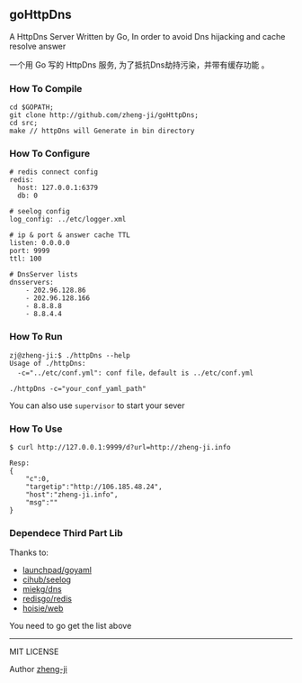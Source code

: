 ## goHttpDns

A HttpDns Server Written by Go, In order to avoid Dns hijacking and cache resolve answer

一个用 Go 写的 HttpDns 服务, 为了抵抗Dns劫持污染，并带有缓存功能 。

### How To Compile

```
cd $GOPATH;
git clone http://github.com/zheng-ji/goHttpDns;
cd src;
make // httpDns will Generate in bin directory
```

### How To Configure

```
# redis connect config
redis:
  host: 127.0.0.1:6379
  db: 0

# seelog config 
log_config: ../etc/logger.xml

# ip & port & answer cache TTL
listen: 0.0.0.0
port: 9999
ttl: 100

# DnsServer lists
dnsservers:
    - 202.96.128.86
    - 202.96.128.166
    - 8.8.8.8
    - 8.8.4.4
```

### How To Run

```
zj@zheng-ji:$ ./httpDns --help
Usage of ./httpDns:
  -c="../etc/conf.yml": conf file，default is ../etc/conf.yml

./httpDns -c="your_conf_yaml_path"
```

You can also use `supervisor` to start your sever

### How To Use

```
$ curl http://127.0.0.1:9999/d?url=http://zheng-ji.info

Resp:
{
    "c":0,
    "targetip":"http://106.185.48.24",
    "host":"zheng-ji.info",
    "msg":""
}
```

### Dependece Third Part Lib

Thanks to:

* [launchpad/goyaml](https://launchpad.net/goyaml)
* [cihub/seelog](github.com/cihub/seelog)
* [miekg/dns](github.com/miekg/dns)
* [redisgo/redis](github.com/garyburd/redigo/redis")
* [hoisie/web](github.com/hoisie/web)

You need to go get the list above

----

MIT LICENSE 

Author [zheng-ji](http://zheng-ji.info)
